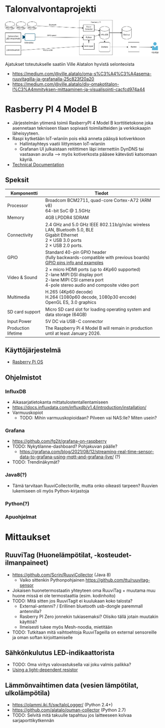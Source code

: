 # Talonvalvontaprojekti

![Overall picture](/diagrams/Talonvalvonta.png)

Ajatukset toteutukselle saatiin Ville Alatalon hyvistä selonteoista
- https://medium.com/@ville.alatalo/oma-s%C3%A4%C3%A4asema-ruuvitagilla-ja-grafanalla-25c823f20a20
- https://medium.com/@ville.alatalo/diy-omakotitalon-l%C3%A4mmityksen-mittaaminen-ja-visualisointi-cacfcd974a44

# Rasberry PI 4 Model B

- Järjestelmän ytimenä toimii RasberryPI 4 Model B korttitietokone joka asennetaan tekniseen tilaan sopivasti toimilaitteiden ja verkkokaapin läheisyyteen. 
- Raspi kytketään IoT-wlaniin pois eikä anneta pääsyä kotiverkkoon
  - Hallintayhteys vaatii liittymisen IoT-wlaniin
  - Grafanan UI julkaistaan reitittimen läpi internettiin DynDNS tai vastaavan avulla --> myös kotiverkosta pääsee kätevästi katsomaan käyriä.
- [Technical Documentation](https://www.raspberrypi.com/documentation/)

## Speksit

Komponentti | Tiedot
-|-
Processor	| Broadcom BCM2711, quad-core Cortex-A72 (ARM v8)<br>64-bit SoC @ 1.5GHz
Memory | 	4GB LPDDR4 SDRAM
Connectivity | 2.4 GHz and 5.0 GHz IEEE 802.11b/g/n/ac wireless<br>LAN, Bluetooth 5.0, BLE<br>Gigabit Ethernet<br>2 × USB 3.0 ports<br> 2 × USB 2.0 ports.
GPIO | Standard 40-pin GPIO header<br>(fully backwards-compatible with previous boards)<br>[GPIO pins info and examples](https://projects.raspberrypi.org/en/projects/physical-computing/1)
Video & Sound	| 2 × micro HDMI ports (up to 4Kp60 supported)<br>2-lane MIPI DSI display port<br>2-lane MIPI CSI camera port<br>4-pole stereo audio and composite video port
Multimedia | H.265 (4Kp60 decode)<br>H.264 (1080p60 decode, 1080p30 encode)<br>OpenGL ES, 3.0 graphics
SD card support	| Micro SD card slot for loading operating system and data storage (64GB)
Input Power	| 5V DC via USB-C connector
Production lifetime | 	The Raspberry Pi 4 Model B will remain in production until at least January 2026.

## Käyttöjärjestelmä
- [Rasberry Pi OS](https://www.raspberrypi.com/software/)

## Ohjelmistot
### InfluxDB
- Aikasarjatietokanta mittatulostentallentamiseen
- https://docs.influxdata.com/influxdb/v1.4/introduction/installation/
- Varmuuskopiot
  - TODO: Mihin varmuuskopioidaan? Pilveen vai NAS:lle? Miten usein?


### Grafana
- https://github.com/fg2it/grafana-on-raspberry
- TODO: Nykytilanne-dashboard? Pohjakuvan päälle?
    - https://grafana.com/blog/2021/08/12/streaming-real-time-sensor-data-to-grafana-using-mqtt-and-grafana-live/ (?)
- TODO: Trendinäkymät?

### Java8(?)
- Tämä tarvitaan RuuviCollectorille, mutta onko oikeasti tarpeen? Ruuvien lukemiseen oli myös Python-kirjastoja
                                                     
### Python(?)

### Apuohjelmat

# Mittaukset

## RuuviTag (Huonelämpötilat, -kosteudet- ilmanpaineet)
- https://github.com/Scrin/RuuviCollector (Java 8)
  - Vaiko sittenkin Pythonpohjainen https://github.com/ttu/ruuvitag-sensor
- Jokaisen huonetermostaatin yhteyteen oma RuuviTag + muutama muu huone missä ei ole termostaattia (esim. kodinhoito)
- TODO: Mitä sitten jos RuuviTagit ei kuulukaan koko talosta?
  - External-antenni? / Erillinen bluetooth usb-dongle paremmall antennilla?
  - Rasberry PI Zero jonnekin tukiasemaksi? Olisiko tällä jotain muutakin käyttöä?
  - Ilmeisesti tukee myös Mesh-noodia, mietitään
- TODO: Tutkitaan mitä vaihtoehtoja RuuviTageilla on external sensoreille ja oman softan kirjoittamiselle

## Sähkönkulutus LED-indikaattorista
- TODO: Oma viritys valovastuksella vai joku valmis palikka?
- [Using a light-dependent resistor](https://projects.raspberrypi.org/en/projects/physical-computing/10)

## Lämmönvaihtimen data (vesien lämpötilat, ulkolämpötila)
- https://olammi.iki.fi/sw/taloLogger/ (Python 2.4+)
- https://github.com/alatalo/ouman-collector (Python 2.7)
- TODO: Selvitä mitä takuulle tapahtuu jos laitteeseen kolvaa sarjaporttikytkennän 

